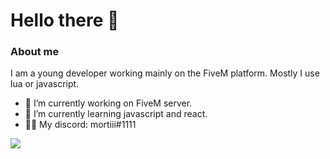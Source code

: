 # Hello there 👋

### About me

I am a young developer working mainly on the FiveM platform. Mostly I use lua or javascript.

- 🔭 I’m currently working on FiveM server.
- 🌱 I’m currently learning javascript and react.
- 🤹‍♂️ My discord: mortiii#1111

<!-- <img src="https://github-readme-stats.vercel.app/api/top-langs/?username=mortiaczek&layout=compact&theme=github_dark&hide_border=true"/> -->
<img src="https://github-readme-stats.vercel.app/api?username=Mortiaczek&show_icons=true" />
